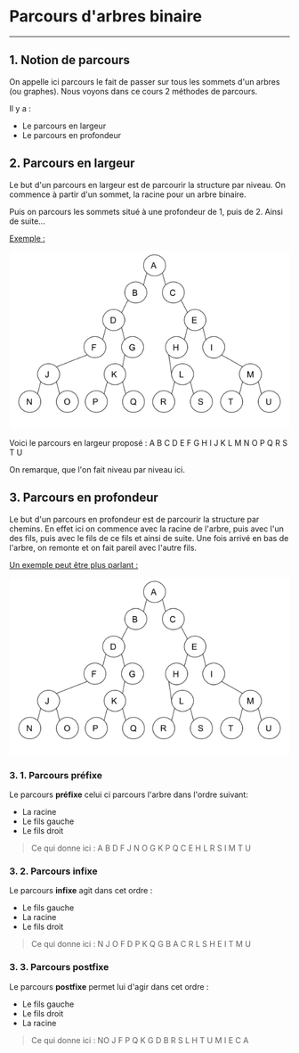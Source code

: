 # Parcours d'arbres binaire

------

## 1. Notion de parcours

On appelle ici parcours le fait de passer sur tous les sommets d'un arbres (ou graphes). Nous voyons dans ce cours 2 méthodes de parcours.

Il y a : 

- Le parcours en largeur
- Le parcours en profondeur

## 2. Parcours en largeur

Le but d'un parcours en largeur est de parcourir la structure par niveau. On commence à partir d'un sommet, la racine pour un arbre binaire. 

Puis on parcours les sommets situé à une profondeur de 1, puis de 2. Ainsi de suite...

<u>Exemple :</u>

![](./Images/Arbre.png)

Voici le parcours en largeur proposé : A B C D E F G H I J K L M N O P Q R S T U

On remarque, que l'on fait niveau par niveau ici. 

## 3. Parcours en profondeur

Le but d'un parcours en profondeur est de parcourir la structure par chemins. En effet ici on commence avec la racine de l'arbre, puis avec l'un des fils, puis avec le fils de ce fils et ainsi de suite. Une fois arrivé en bas de l'arbre, on remonte et on fait pareil avec l'autre fils.

<u>Un exemple peut être plus parlant :</u>

![](./Images/Arbre.png)

### 3. 1. Parcours préfixe

Le parcours **préfixe** celui ci parcours l'arbre dans l'ordre suivant:

-  La racine
- Le fils gauche
- Le fils droit

> Ce qui donne ici : A B D F J N O G K P Q C E H L R S I M T U

### 3. 2. Parcours infixe

Le parcours **infixe** agit dans cet ordre :

- Le fils gauche
- La racine
- Le fils droit

> Ce qui donne ici : N J O F D P K Q G B A C R L S H E I T M U

### 3. 3. Parcours postfixe

Le parcours **postfixe** permet lui d'agir dans cet ordre :

- Le fils gauche
- Le fils droit
- La racine

> Ce qui donne ici : NO J F P Q K G D B R S L H T U M I E C A 




